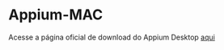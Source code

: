 # Appium-MAC

Acesse a página oficial de download do Appium Desktop <a href=“https://github.com/appium/appium-desktop/releases“>aqui</a>
